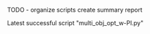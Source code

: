 TODO - organize scripts
        create summary report
        
Latest successful script "multi_obj_opt_w-PI.py"
